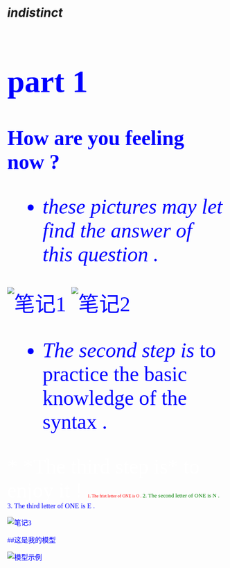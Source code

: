 
# *indistinct* 
<font face='隶书' color='blue' SIZE='10'>

## **part 1**

**How are you feeling now ?**

- *these pictures may let find the answer of this question .*
<font face= '仿宋' color='blue' SIZE='10'>

![笔记1](jingcaijihua夏立营/wei1.jpg)
![笔记2](jingcaijihua夏立营/wei2.jpg)

+ *The second step is* to practice the basic knowledge of the syntax .
<font face= '仿宋' color='white' SIZE='15'>
* *The third step is* to enjoy it !

<font face='Times New Roman' color='red' SIZE='1'>
1. The frist letter of ONE is O .

<font face='Times New Roman' color='green' SIZE='2'>
2. The second letter of ONE is N .

<font face='Times New Roman' color='blue' SIZE='3'>
3. The third letter of ONE is E .


![笔记3](images/note3.jpg)

##这是我的模型

![模型示例](videos/1234.jpg)
